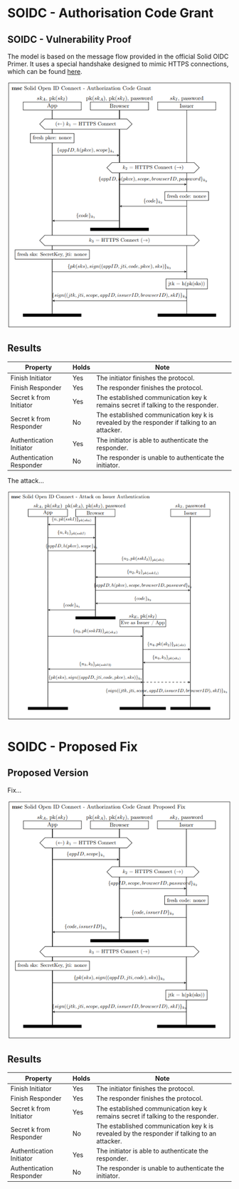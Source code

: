 # SOIDC - Authorisation Code Grant

## SOIDC - Vulnerability Proof

The model is based on the message flow provided in the official Solid OIDC Primer. 
It uses a special handshake designed to mimic HTTPS connections, which can be found [here](https/README.md).

![MSC of ...](/msc/msc_soidc.png)



## Results

| Property  | Holds | Note |
| ------------- | ------------- | ------------- |
| Finish Initiator | Yes  | The initiator finishes the protocol. |
| Finish Responder | Yes  | The responder finishes the protocol. |
| Secret k from Initiator | Yes  | The established communication key k remains secret if talking to the responder. |
| Secret k from Responder | No  | The established communication key k is revealed by the responder if talking to an attacker. |
| Authentication Initiator  | Yes  | The initiator is able to authenticate the responder. |
| Authentication Responder  | No  | The responder is unable to authenticate the initiator. |

The attack...

![MSC of ...](/msc/msc_attack_issuer_auth.png)

# SOIDC - Proposed Fix

## Proposed Version

Fix...

![MSC of ...](/msc/msc_soidc_fix_nopkce.png)

## Results

| Property  | Holds | Note |
| ------------- | ------------- | ------------- |
| Finish Initiator | Yes  | The initiator finishes the protocol. |
| Finish Responder | Yes  | The responder finishes the protocol. |
| Secret k from Initiator | Yes  | The established communication key k remains secret if talking to the responder. |
| Secret k from Responder | No  | The established communication key k is revealed by the responder if talking to an attacker. |
| Authentication Initiator  | Yes  | The initiator is able to authenticate the responder. |
| Authentication Responder  | No  | The responder is unable to authenticate the initiator. |


